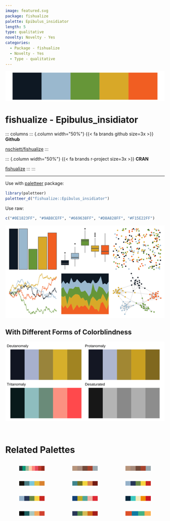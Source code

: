 ```yaml
---
image: featured.svg
package: fishualize
palette: Epibulus_insidiator
length: 5
type: qualitative
novelty: Novelty - Yes
categories:
  - Package - fishualize
  - Novelty - Yes
  - Type - qualitative
---
```


![](featured.svg)

# fishualize - Epibulus_insidiator 

::: columns
::: {.column width="50%"}
{{< fa brands github size=3x >}}
**Github**

[nschiett/fishualize](https://github.com/nschiett/fishualize)
:::

::: {.column width="50%"}
{{< fa brands r-project size=3x >}}
**CRAN**

[fishualize](https://CRAN.R-project.org/package=fishualize)
:::
:::

<hr> 

Use with [paletteer](https://emilhvitfeldt.github.io/paletteer/) package:

```r
library(paletteer)
paletteer_d("fishualize::Epibulus_insidiator")
```

Use raw:

```r
c("#0E1823FF", "#9AB8CEFF", "#669638FF", "#D8A828FF", "#F15E22FF")
``` 

![](examples.png) <br>

## With Different Forms of Colorblindness

![](colorblind.svg) 

<br>

# Related Palettes

<div class="list" style="display: grid; grid-template-columns: auto auto auto;"> <figure class="figure">
<a href="../../awtools/a_palette/"> <img src="../../awtools/a_palette/featured.svg" style="width: 100%;" class="figure-img"></a>
</figure> <figure class="figure">
<a href="../../ButterflyColors/hamadryas_feronia/"> <img src="../../ButterflyColors/hamadryas_feronia/featured.svg" style="width: 100%;" class="figure-img"></a>
</figure> <figure class="figure">
<a href="../../ButterflyColors/hamadryas_feronia/"> <img src="../../ButterflyColors/hamadryas_feronia/featured.svg" style="width: 100%;" class="figure-img"></a>
</figure> <figure class="figure">
<a href="../../fishualize/Oxymonacanthus_longirostris/"> <img src="../../fishualize/Oxymonacanthus_longirostris/featured.svg" style="width: 100%;" class="figure-img"></a>
</figure> <figure class="figure">
<a href="../../vangogh/Chaise/"> <img src="../../vangogh/Chaise/featured.svg" style="width: 100%;" class="figure-img"></a>
</figure> <figure class="figure">
<a href="../../lisa/ClaesOldenburg/"> <img src="../../lisa/ClaesOldenburg/featured.svg" style="width: 100%;" class="figure-img"></a>
</figure> <figure class="figure">
<a href="../../rtist/oldenburg/"> <img src="../../rtist/oldenburg/featured.svg" style="width: 100%;" class="figure-img"></a>
</figure> <figure class="figure">
<a href="../../PrettyCols/Fun/"> <img src="../../PrettyCols/Fun/featured.svg" style="width: 100%;" class="figure-img"></a>
</figure> <figure class="figure">
<a href="../../futurevisions/atomic_clock/"> <img src="../../futurevisions/atomic_clock/featured.svg" style="width: 100%;" class="figure-img"></a>
</figure> <figure class="figure">
<a href="../../ltc/alger/"> <img src="../../ltc/alger/featured.svg" style="width: 100%;" class="figure-img"></a>
</figure> <figure class="figure">
<a href="../../lisa/GeneDavis/"> <img src="../../lisa/GeneDavis/featured.svg" style="width: 100%;" class="figure-img"></a>
</figure> <figure class="figure">
<a href="../../MetBrewer/Egypt/"> <img src="../../MetBrewer/Egypt/featured.svg" style="width: 100%;" class="figure-img"></a>
</figure> 
</div>
